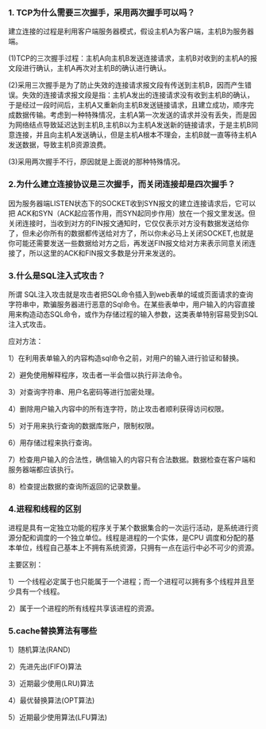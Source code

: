 ### 1. TCP为什么需要三次握手，采用两次握手可以吗？

建立连接的过程是利用客户端服务器模式，假设主机A为客户端，主机B为服务器端。

(1)TCP的三次握手过程：主机A向主机B发送连接请求，主机B对收到的主机A的报文段进行确认，主机A再次对主机B的确认进行确认。

(2)采用三次握手是为了防止失效的连接请求报文段有传送到主机B，因而产生错误。失效的连接请求报文段是指：主机A发出的连接请求没有收到主机B的确认，于是经过一段时间后，主机A又重新向主机B发送链接请求，且建立成功，顺序完成数据传输。考虑到一种特殊情况，主机A第一次发送的请求并没有丢失，而是因为网络结点导致延迟达到主机B,主机B以为主机A发送新的链接请求，于是主机B同意连接，并且向主机A发送确认，但是主机A根本不理会，主机B就一直等待主机A发送数据，导致主机B资源浪费。

(3)采用两次握手不行，原因就是上面说的那种特殊情况。

### 2.为什么建立连接协议是三次握手，而关闭连接却是四次握手？

因为服务器端LISTEN状态下的SOCKET收到SYN报文的建立连接请求后，它可以把 ACK和SYN（ACK起应答作用，而SYN起同步作用）放在一个报文里发送。但关闭连接时，当收到对方的FIN报文通知时，它仅仅表示对方没有数据发送给你了，但未必你所有的数据都传送给对方了，所以你未必马上关闭SOCKET,也就是你可能还需要发送一些数据给对方之后，再发送FIN报文给对方来表示同意关闭连接了，所以这里的ACK和FIN报文多数是分开来发送的。

### 3.什么是SQL注入式攻击？

所谓 SQL注入攻击就是攻击者把SQL命令插入到web表单的域或页面请求的查询字符串中，欺骗服务器进行恶意的Sql命令。在某些表单中，用户输入的内容直接用来构造动态SQL命令，或作为存储过程的输入参数，这类表单特别容易受到SQL注入式攻击。

应对方法：

1）在利用表单输入的内容构造sql命令之前，对用户的输入进行验证和替换。

2）避免使用解释程序，攻击者一半会借以执行非法命令。

3）对查询字符串、用户名密码等进行加密处理。

4）删除用户输入内容中的所有连字符，防止攻击者顺利获得访问权限。

5）对于用来执行查询的数据库账户，限制权限。

6）用存储过程来执行查询。

7）检查用户输入的合法性，确信输入的内容只有合法数据。数据检查在客户端和服务器端都应该执行。

8）检查提出数据的查询所返回的记录数量。

### 4.进程和线程的区别

进程是具有一定独立功能的程序关于某个数据集合的一次运行活动，是系统进行资源分配和调度的一个独立单位。线程是进程的一个实体，是CPU 调度和分配的基本单位，线程自己基本上不拥有系统资源，只拥有一点在运行中必不可少的资源。

主要区别：

1）一个线程必定属于也只能属于一个进程；而一个进程可以拥有多个线程并且至少具有一个线程。

2）属于一个进程的所有线程共享该进程的资源。

### 5.cache替换算法有哪些

1）随机算法(RAND)

2）先进先出(FIFO)算法

3）近期最少使用(LRU)算法

4）最优替换算法(OPT算法)

5）近期最少使用算法(LFU算法)

